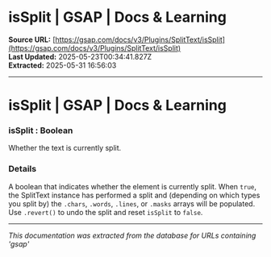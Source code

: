 # isSplit | GSAP | Docs & Learning

**Source URL:** [https://gsap.com/docs/v3/Plugins/SplitText/isSplit](https://gsap.com/docs/v3/Plugins/SplitText/isSplit)  
**Last Updated:** 2025-05-23T00:34:41.827Z  
**Extracted:** 2025-05-31 16:56:03

---

# isSplit | GSAP | Docs & Learning

### isSplit : Boolean

Whether the text is currently split.

### Details[​](#details "Direct link to Details")

A boolean that indicates whether the element is currently split. When `true`, the SplitText instance has performed a split and (depending on which types you split by) the `.chars`, `.words`, `.lines`, or `.masks` arrays will be populated. Use `.revert()` to undo the split and reset `isSplit` to `false`.

---

*This documentation was extracted from the database for URLs containing 'gsap'*
